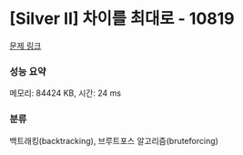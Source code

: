 # [Silver II] 차이를 최대로 - 10819 

[문제 링크](https://www.acmicpc.net/problem/10819) 

### 성능 요약

메모리: 84424 KB, 시간: 24 ms

### 분류

백트래킹(backtracking), 브루트포스 알고리즘(bruteforcing)

